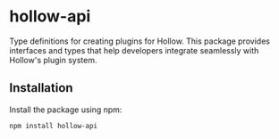 # hollow-api

Type definitions for creating plugins for Hollow. This package provides interfaces and types that help developers integrate seamlessly with Hollow's plugin system.

## Installation

Install the package using npm:

```bash
npm install hollow-api
```
